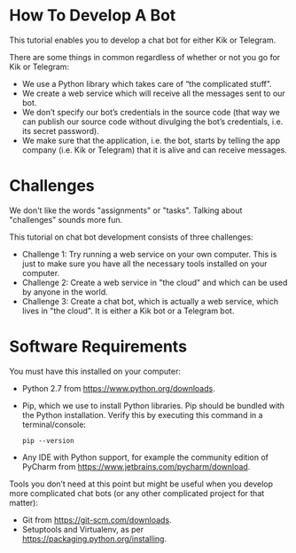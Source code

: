 # How To Develop A Bot

This tutorial enables you to develop a chat bot for either Kik or Telegram.

There are some things in common regardless of whether or not you go for Kik or Telegram:

*   We use a Python library which takes care of “the complicated stuff”.
*   We create a web service which will receive all the messages sent to our bot.
*   We don’t specify our bot’s credentials in the source code (that way we can publish our source code without divulging the bot’s credentials, i.e. its secret password).
*   We make sure that the application, i.e. the bot, starts by telling the app company (i.e. Kik or Telegram) that it is alive and can receive messages.

# Challenges

We don't like the words "assignments" or "tasks". Talking about "challenges" sounds more fun.

This tutorial on chat bot development consists of three challenges:

*   Challenge 1: Try running a web service on your own computer. This is just to make sure you have all 
    the necessary tools installed on your computer.
*   Challenge 2: Create a web service in "the cloud" and which can be used by anyone in the world.
*   Challenge 3: Create a chat bot, which is actually a web service, which lives in "the cloud". It is
    either a Kik bot or a Telegram bot.

# Software Requirements

You must have this installed on your computer:
*   Python 2.7 from https://www.python.org/downloads.
*   Pip, which we use to install Python libraries. Pip should be bundled with the Python installation. 
    Verify this by executing this command in a terminal/console:
    
        pip --version

*   Any IDE with Python support, for example the community edition of PyCharm from https://www.jetbrains.com/pycharm/download. 

Tools you don’t need at this point but might be useful when you develop more 
complicated chat bots (or any other complicated project for that matter):
*   Git from https://git-scm.com/downloads.
*   Setuptools and Virtualenv, as per https://packaging.python.org/installing.